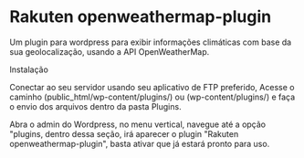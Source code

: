 Rakuten openweathermap-plugin
=====================
Um plugin para wordpress para exibir informações climáticas com base da sua geolocalização, usando a API OpenWeatherMap.


Instalação

Conectar ao seu servidor usando seu aplicativo de FTP preferido, Acesse o caminho (public_html/wp-content/plugins/) ou (wp-content/plugins/) e faça o envio dos arquivos dentro da pasta Plugins.

Abra o admin do Wordpress, no menu vertical, navegue até a opção "plugins, dentro dessa seção, irá aparecer o plugin "Rakuten openweathermap-plugin", basta ativar que já estará pronto para uso.

